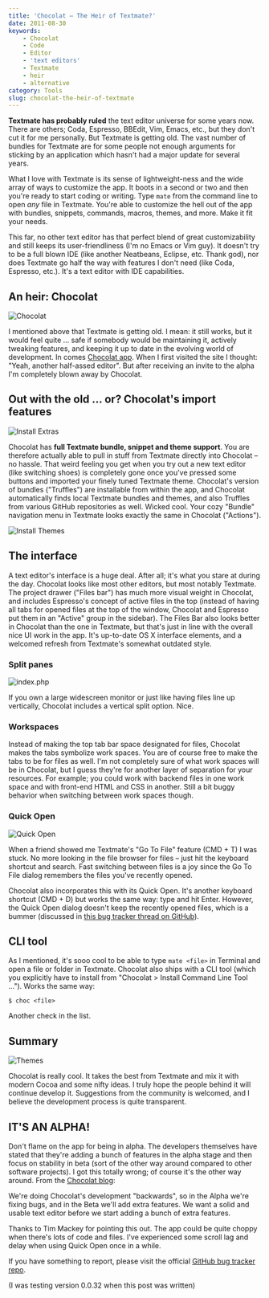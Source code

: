 ```yaml
---
title: 'Chocolat – The Heir of Textmate?'
date: 2011-08-30
keywords:
    - Chocolat
    - Code
    - Editor
    - 'text editors'
    - Textmate
    - heir
    - alternative
category: Tools
slug: chocolat-the-heir-of-textmate
---
```


**Textmate has probably ruled** the text editor universe for some years now. There are others; Coda, Espresso, BBEdit, Vim, Emacs, etc., but they don't cut it for me personally. But Textmate is getting old. The vast number of bundles for Textmate are for some people not enough arguments for sticking by an application which hasn't had a major update for several years.

What I love with Textmate is its sense of lightweight-ness and the wide array of ways to customize the app. It boots in a second or two and then you're ready to start coding or writing. Type `mate` from the command line to open _any_ file in Textmate. You're able to customize the hell out of the app with bundles, snippets, commands, macros, themes, and more. Make it fit your needs.

This far, no other text editor has that perfect blend of great customizability and still keeps its user-friendliness (I'm no Emacs or Vim guy). It doesn't try to be a full blown IDE (like another Neatbeans, Eclipse, etc. Thank god), nor does Textmate go half the way with features I don't need (like Coda, Espresso, etc.). It's a text editor with IDE capabilities.

## An heir: Chocolat
![](http://johanbrook.com/core/wp-content/uploads/2011/08/Chocolat.png "Chocolat")

I mentioned above that Textmate is getting old. I mean: it still works, but it would feel quite ... safe if somebody would be maintaining it, actively tweaking features, and keeping it up to date in the evolving world of development. In comes [Chocolat app](http://chocolatapp.com). When I first visited the site I thought: "Yeah, another half-assed editor". But after receiving an invite to the alpha I'm completely blown away by Chocolat.

## Out with the old ... or? Chocolat's import features
![](http://johanbrook.com/core/wp-content/uploads/2011/08/Install-Extras.png "Install Extras")

Chocolat has **full Textmate bundle, snippet and theme support**. You are therefore actually able to pull in stuff from Textmate directly into Chocolat – no hassle. That weird feeling you get when you try out a new text editor (like switching shoes) is completely gone once you've pressed some buttons and imported your finely tuned Textmate theme. Chocolat's version of bundles ("Truffles") are installable from within the app, and Chocolat automatically finds local Textmate bundles and themes, and also Truffles from various GitHub repositories as well. Wicked cool. Your cozy "Bundle" navigation menu in Textmate looks exactly the same in Chocolat ("Actions").

![](http://johanbrook.com/core/wp-content/uploads/2011/08/Install-Themes.png "Install Themes")
## The interface

A text editor's interface is a huge deal. After all; it's what you stare at during the day. Chocolat looks like most other editors, but most notably Textmate. The project drawer ("Files bar") has much more visual weight in Chocolat, and includes Espresso's concept of active files in the top (instead of having all tabs for opened files at the top of the window, Chocolat and Espresso put them in an "Active" group in the sidebar). The Files Bar also looks better in Chocolat than the one in Textmate, but that's just in line with the overall nice UI work in the app. It's up-to-date OS X interface elements, and a welcomed refresh from Textmate's somewhat outdated style.

### Split panes
![](http://johanbrook.com/core/wp-content/uploads/2011/08/index.php_.png "index.php")

If you own a large widescreen monitor or just like having files line up vertically, Chocolat includes a vertical split option. Nice.

### Workspaces

Instead of making the top tab bar space designated for files, Chocolat makes the tabs symbolize work spaces. You are of course free to make the tabs to be for files as well. I'm not completely sure of what work spaces will be in Chocolat, but I guess they're for another layer of separation for your resources. For example; you could work with backend files in one work space and with front-end HTML and CSS in another. Still a bit buggy behavior when switching between work spaces though.

### Quick Open
![](http://johanbrook.com/core/wp-content/uploads/2011/08/Quick-Open.png "Quick Open")

When a friend showed me Textmate's "Go To File" feature (CMD + T) I was stuck. No more looking in the file browser for files – just hit the keyboard shortcut and search. Fast switching between files is a joy since the Go To File dialog remembers the files you've recently opened.

Chocolat also incorporates this with its Quick Open. It's another keyboard shortcut (CMD + D) but works the same way: type and hit Enter. However, the Quick Open dialog doesn't keep the recently opened files, which is a bummer (discussed in [this bug tracker thread on GitHub](https://github.com/fileability/chocolat-public/issues/170)).

## CLI tool

As I mentioned, it's sooo cool to be able to type `mate <file>` in Terminal and open a file or folder in Textmate. Chocolat also ships with a CLI tool (which you explicitly have to install from "Chocolat > Install Command Line Tool ..."). Works the same way:

    $ choc <file>

Another check in the list.

## Summary
![](http://johanbrook.com/core/wp-content/uploads/2011/08/Themes.png "Themes")

Chocolat is really cool. It takes the best from Textmate and mix it with modern Cocoa and some nifty ideas. I truly hope the people behind it will continue develop it. Suggestions from the community is welcomed, and I believe the development process is quite transparent.

  

## IT'S AN ALPHA!

Don't flame on the app for being in alpha. The developers themselves have stated that they're adding a bunch of features in the alpha stage and then focus on stability in beta (sort of the other way around compared to other software projects). I got this totally wrong; of course it's the other way around. From the [Chocolat blog](http://chocolatapp.com/blog/):

> 
 We're doing Chocolat's development "backwards", so in the Alpha we're fixing bugs, and in the Beta we'll add extra features. We want a solid and usable text editor before we start adding a bunch of extra features.
 
 Thanks to Tim Mackey for pointing this out.
The app could be quite choppy when there's lots of code and files. I've experienced some scroll lag and delay when using Quick Open once in a while.

If you have something to report, please visit the official [GitHub bug tracker repo](https://github.com/fileability/chocolat-public).

(I was testing version 0.0.32 when this post was written)
